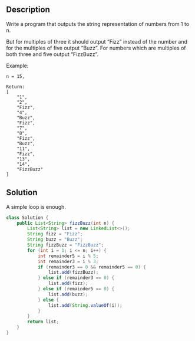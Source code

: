 ## Description

Write a program that outputs the string representation of numbers from 1 to n.

But for multiples of three it should output “Fizz” instead of the number and for the multiples of five output “Buzz”. For numbers which are multiples of both three and five output “FizzBuzz”.

Example:
```
n = 15,

Return:
[
    "1",
    "2",
    "Fizz",
    "4",
    "Buzz",
    "Fizz",
    "7",
    "8",
    "Fizz",
    "Buzz",
    "11",
    "Fizz",
    "13",
    "14",
    "FizzBuzz"
]
```

## Solution

A simple loop is enough.

```java
class Solution {
    public List<String> fizzBuzz(int n) {
        List<String> list = new LinkedList<>();
        String fizz = "Fizz";
        String buzz = "Buzz";
        String fizzBuzz = "FizzBuzz";
        for (int i = 1; i <= n; i++) {
            int remainder5 = i % 5;
            int remainder3 = i % 3;
            if (remainder3 == 0 && remainder5 == 0) {
                list.add(fizzBuzz);
            } else if (remainder3 == 0) {
                list.add(fizz);
            } else if (remainder5 == 0) {
                list.add(buzz);
            } else {
                list.add(String.valueOf(i));
            }
        }
        return list;
    }
}
```
